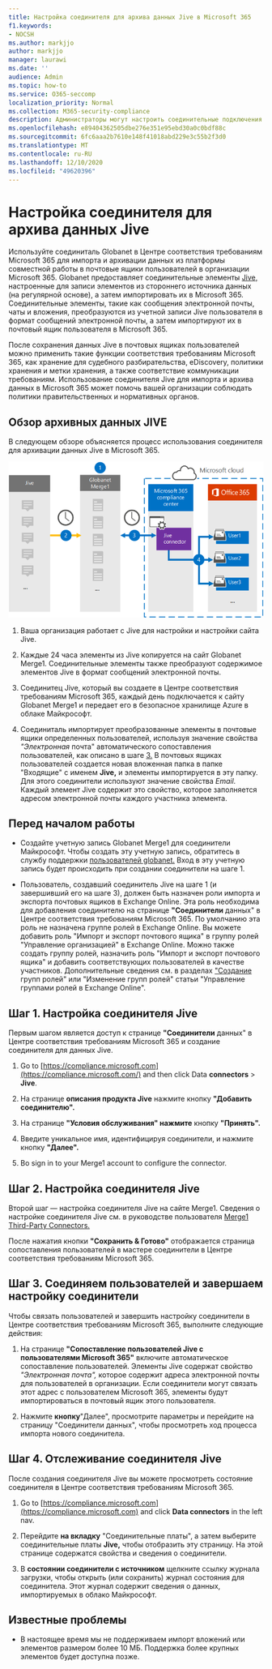 ```yaml
---
title: Настройка соединителя для архива данных Jive в Microsoft 365
f1.keywords:
- NOCSH
ms.author: markjjo
author: markjjo
manager: laurawi
ms.date: ''
audience: Admin
ms.topic: how-to
ms.service: O365-seccomp
localization_priority: Normal
ms.collection: M365-security-compliance
description: Администраторы могут настроить соединительные подключения для импорта и архива данных Jive из Globanet в Microsoft 365. Этот соединитатель позволяет архивировать данные из сторонних источников данных в Microsoft 365, чтобы вы могли использовать такие функции соответствия требованиям, как удержание по юридическим правилам, поиск контента и политики хранения для управления сторонними данными вашей организации.
ms.openlocfilehash: e89404362505dbe276e351e95ebd30a0c0bdf88c
ms.sourcegitcommit: 6fc6aaa2b7610e148f41018abd229e3c55b2f3d0
ms.translationtype: MT
ms.contentlocale: ru-RU
ms.lasthandoff: 12/10/2020
ms.locfileid: "49620396"
---
```

# <a name="set-up-a-connector-to-archive-jive-data"></a>Настройка соединителя для архива данных Jive

Используйте соединиталь Globanet в Центре соответствия требованиям Microsoft 365 для импорта и архивации данных из платформы совместной работы в почтовые ящики пользователей в организации Microsoft 365. Globanet предоставляет соединительные элементы [Jive,](https://globanet.com/jive/) настроенные для записи элементов из стороннего источника данных (на регулярной основе), а затем импортировать их в Microsoft 365. Соединительные элементы, такие как сообщения электронной почты, чаты и вложения, преобразуются из учетной записи Jive пользователя в формат сообщений электронной почты, а затем импортируют их в почтовый ящик пользователя в Microsoft 365.

После сохранения данных Jive в почтовых ящиках пользователей можно применить такие функции соответствия требованиям Microsoft 365, как хранение для судебного разбирательства, eDiscovery, политики хранения и метки хранения, а также соответствие коммуникации требованиям. Использование соединителя Jive для импорта и архива данных в Microsoft 365 может помочь вашей организации соблюдать политики правительственных и нормативных органов.

## <a name="overview-of-archiving-jive-data"></a>Обзор архивных данных JIVE

В следующем обзоре объясняется процесс использования соединителя для архивации данных Jive в Microsoft 365.

![Рабочий процесс архива для данных Jive](../media/JiveConnectorWorkflow.png)

1. Ваша организация работает с Jive для настройки и настройки сайта Jive.

2. Каждые 24 часа элементы из Jive копируется на сайт Globanet Merge1. Соединительные элементы также преобразуют содержимое элементов Jive в формат сообщений электронной почты.

3. Соединитец Jive, который вы создаете в Центре соответствия требованиям Microsoft 365, каждый день подключается к сайту Globanet Merge1 и передает его в безопасное хранилище Azure в облаке Майкрософт.

4. Соединиталь импортирует преобразованные элементы в почтовые ящики определенных пользователей, используя значение свойства *"Электронная* почта" автоматического сопоставления пользователей, как описано в шаге [3.](#step-3-map-users-and-complete-the-connector-setup) В почтовых ящиках пользователей создается новая вложенная папка в папке "Входящие" с именем **Jive,** и элементы импортируется в эту папку. Для этого соединители используют значение свойства *Email.* Каждый элемент Jive содержит это свойство, которое заполняется адресом электронной почты каждого участника элемента.

## <a name="before-you-begin"></a>Перед началом работы

- Создайте учетную запись Globanet Merge1 для соединители Майкрософт. Чтобы создать эту учетную запись, обратитесь в службу поддержки [пользователей globanet.](https://globanet.com/ms-connectors-contact/) Вход в эту учетную запись будет происходить при создании соединители на шаге 1.

- Пользователь, создавший соединитель Jive на шаге 1 (и завершивший его на шаге 3), должен быть назначен роли импорта и экспорта почтовых ящиков в Exchange Online. Эта роль необходима для добавления соединителю на странице **"Соединители** данных" в Центре соответствия требованиям Microsoft 365. По умолчанию эта роль не назначена группе ролей в Exchange Online. Вы можете добавить роль "Импорт и экспорт почтового ящика" в группу ролей "Управление организацией" в Exchange Online. Можно также создать группу ролей, назначить роль "Импорт и экспорт почтового ящика" и добавить соответствующих пользователей в качестве участников. Дополнительные сведения см. в [](https://docs.microsoft.com/Exchange/permissions-exo/role-groups#modify-role-groups) разделах ["Создание](https://docs.microsoft.com/Exchange/permissions-exo/role-groups#create-role-groups) групп ролей" или "Изменение групп ролей" статьи "Управление группами ролей в Exchange Online".

## <a name="step-1-set-up-the-jive-connector"></a>Шаг 1. Настройка соединителя Jive

Первым шагом является доступ к странице **"Соединители** данных" в Центре соответствия требованиям Microsoft 365 и создание соединителя для данных Jive.

1. Go to [https://compliance.microsoft.com](https://compliance.microsoft.com/) and then click Data **connectors**  >  **Jive**.

2. На странице **описания продукта Jive** нажмите кнопку **"Добавить соединителю".**

3. На странице **"Условия обслуживания" нажмите** кнопку **"Принять".**

4. Введите уникальное имя, идентифицируя соединители, и нажмите кнопку **"Далее".**

5. Во sign in to your Merge1 account to configure the connector.

## <a name="step-2-configure-the-jive-connector"></a>Шаг 2. Настройка соединителя Jive

Второй шаг — настройка соединителя Jive на сайте Merge1. Сведения о настройке соединителя Jive см. в руководстве пользователя [Merge1 Third-Party Connectors.](https://docs.ms.merge1.globanetportal.com/Merge1%20Third-Party%20Connectors%20Jive%20User%20Guide.pdf)

После нажатия кнопки  **"Сохранить & Готово"** отображается страница сопоставления пользователей в мастере соединители в Центре соответствия требованиям Microsoft 365.

## <a name="step-3-map-users-and-complete-the-connector-setup"></a>Шаг 3. Соединяем пользователей и завершаем настройку соединители

Чтобы связать пользователей и завершить настройку соединители в Центре соответствия требованиям Microsoft 365, выполните следующие действия:

1. На странице **"Сопоставление пользователей Jive с пользователями Microsoft 365"** включите автоматическое сопоставление пользователей. Элементы Jive содержат свойство *"Электронная почта",* которое содержит адреса электронной почты для пользователей в организации. Если соединители могут связать этот адрес с пользователем Microsoft 365, элементы будут импортироваться в почтовый ящик этого пользователя.

2. Нажмите **кнопку**"Далее", просмотрите параметры и перейдите на страницу "Соединители данных", чтобы просмотреть ход процесса импорта нового соединитела. 

## <a name="step-4-monitor-the-jive-connector"></a>Шаг 4. Отслеживание соединителя Jive

После создания соединителя Jive вы можете просмотреть состояние соединителя в Центре соответствия требованиям Microsoft 365.

1. Go to [https://compliance.microsoft.com](https://compliance.microsoft.com) and click **Data connectors** in the left nav.

2. Перейдите **на вкладку** "Соединительные платы", а затем выберите соединительные платы **Jive,** чтобы отобразить эту страницу. На этой странице содержатся свойства и сведения о соединители.

3. В **состоянии соединители с источником** щелкните ссылку журнала загрузки, чтобы открыть (или сохранить) журнал состояния для соединитела.  Этот журнал содержит сведения о данных, импортируемых в облако Майкрософт.

## <a name="known-issues"></a>Известные проблемы

- В настоящее время мы не поддерживаем импорт вложений или элементов размером более 10 МБ. Поддержка более крупных элементов будет доступна позже.
